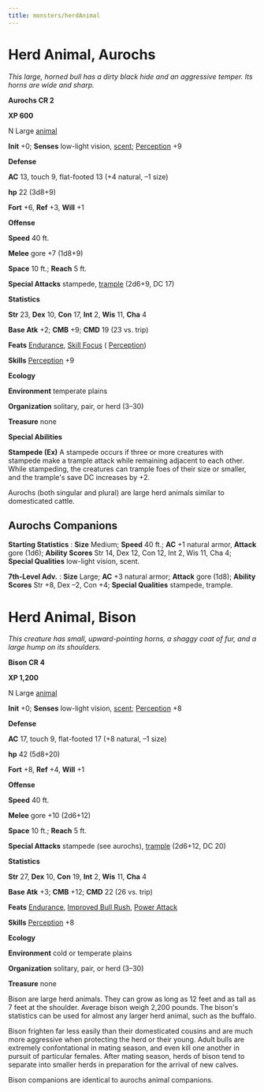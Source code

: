 ```yaml
---
title: monsters/herdAnimal
---
```

# Herd Animal, Aurochs

_This large, horned bull has a dirty black hide and an aggressive temper. Its horns are wide and sharp._

**Aurochs CR 2**

**XP 600**

N Large [animal](creatureTypes.md#_animal)

**Init** +0; **Senses** low-light vision, [scent](universalMonsterRules.md#_scent); [Perception](../skills/perception.md#_perception) +9

**Defense**

**AC** 13, touch 9, flat-footed 13 (+4 natural, –1 size)

**hp** 22 (3d8+9)

**Fort** +6, **Ref** +3, **Will** +1

**Offense**

**Speed** 40 ft.

**Melee** gore +7 (1d8+9)

**Space** 10 ft.; **Reach** 5 ft.

**Special Attacks** stampede, [trample](universalMonsterRules.md#_trample) (2d6+9, DC 17)

**Statistics**

**Str** 23, **Dex** 10, **Con** 17, **Int** 2, **Wis** 11, **Cha** 4

**Base Atk** +2; **CMB** +9; **CMD** 19 (23 vs. trip)

**Feats** [Endurance](../feats.md#_endurance), [Skill Focus](../feats.md#_skill-focus) ( [Perception](../skills/perception.md#_perception))

**Skills** [Perception](../skills/perception.md#_perception) +9

**Ecology**

**Environment** temperate plains

**Organization** solitary, pair, or herd (3–30)

**Treasure** none

**Special Abilities**

**Stampede (Ex)** A stampede occurs if three or more creatures with stampede make a trample attack while remaining adjacent to each other. While stampeding, the creatures can trample foes of their size or smaller, and the trample's save DC increases by +2.

Aurochs (both singular and plural) are large herd animals similar to domesticated cattle.

## Aurochs Companions

**Starting Statistics** : **Size** Medium; **Speed** 40 ft.; **AC** +1 natural armor, **Attack** gore (1d6); **Ability Scores** Str 14, Dex 12, Con 12, Int 2, Wis 11, Cha 4; **Special Qualities** low-light vision, scent.

**7th-Level Adv.** : **Size** Large; **AC** +3 natural armor; **Attack** gore (1d8); **Ability Scores** Str +8, Dex –2, Con +4; **Special Qualities** stampede, trample.

# Herd Animal, Bison

_This creature has small, upward-pointing horns, a shaggy coat of fur, and a large hump on its shoulders._

**Bison CR 4**

**XP 1,200**

N Large [animal](creatureTypes.md#_animal)

**Init** +0; **Senses** low-light vision, [scent](universalMonsterRules.md#_scent); [Perception](../skills/perception.md#_perception) +8

**Defense**

**AC** 17, touch 9, flat-footed 17 (+8 natural, –1 size)

**hp** 42 (5d8+20)

**Fort** +8, **Ref** +4, **Will** +1

**Offense**

**Speed** 40 ft.

**Melee** gore +10 (2d6+12)

**Space** 10 ft.; **Reach** 5 ft.

**Special Attacks** stampede (see aurochs), [trample](universalMonsterRules.md#_trample) (2d6+12, DC 20)

**Statistics**

**Str** 27, **Dex** 10, **Con** 19, **Int** 2, **Wis** 11, **Cha** 4

**Base Atk** +3; **CMB** +12; **CMD** 22 (26 vs. trip)

**Feats** [Endurance](../feats.md#_endurance), [Improved Bull Rush](../feats.md#_improved-bull-rush), [Power Attack](../feats.md#_power-attack)

**Skills** [Perception](../skills/perception.md#_perception) +8

**Ecology**

**Environment** cold or temperate plains

**Organization** solitary, pair, or herd (3–30)

**Treasure** none

Bison are large herd animals. They can grow as long as 12 feet and as tall as 7 feet at the shoulder. Average bison weigh 2,200 pounds. The bison's statistics can be used for almost any larger herd animal, such as the buffalo.

Bison frighten far less easily than their domesticated cousins and are much more aggressive when protecting the herd or their young. Adult bulls are extremely confontational in mating season, and even kill one another in pursuit of particular females. After mating season, herds of bison tend to separate into smaller herds in preparation for the arrival of new calves.

Bison companions are identical to aurochs animal companions.

